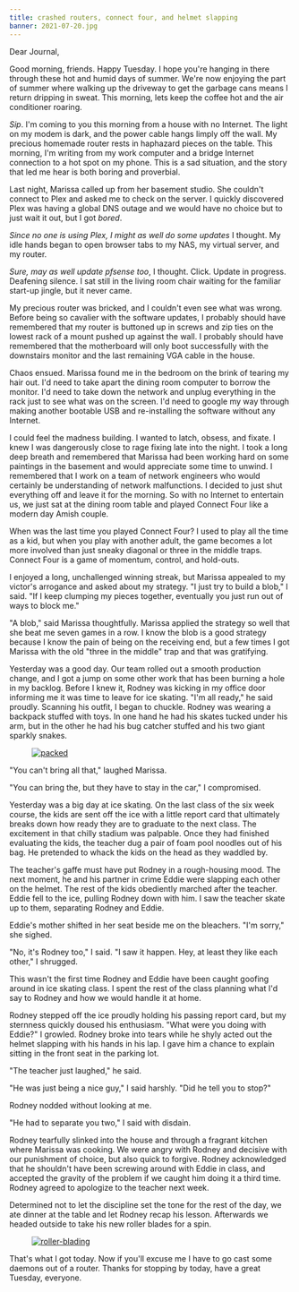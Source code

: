 ```yaml
---
title: crashed routers, connect four, and helmet slapping
banner: 2021-07-20.jpg
---
```


Dear Journal,

Good morning, friends.  Happy Tuesday.  I hope you're hanging in there
through these hot and humid days of summer.  We're now enjoying the
part of summer where walking up the driveway to get the garbage cans
means I return dripping in sweat.  This morning, lets keep the coffee
hot and the air conditioner roaring.

_Sip_.  I'm coming to you this morning from a house with no Internet.
The light on my modem is dark, and the power cable hangs limply off
the wall.  My precious homemade router rests in haphazard pieces on
the table.  This morning, I'm writing from my work computer and a
bridge Internet connection to a hot spot on my phone.  This is a sad
situation, and the story that led me hear is both boring and
proverbial.

Last night, Marissa called up from her basement studio.  She couldn't
connect to Plex and asked me to check on the server.  I quickly
discovered Plex was having a global DNS outage and we would have no
choice but to just wait it out, but I got _bored_.

_Since no one is using Plex, I might as well do some updates_ I
thought.  My idle hands began to open browser tabs to my NAS, my
virtual server, and my router.

_Sure, may as well update pfsense too_, I thought.  Click.  Update in
progress.  Deafening silence.  I sat still in the living room chair
waiting for the familiar start-up jingle, but it never came.

My precious router was bricked, and I couldn't even see what was
wrong.  Before being so cavalier with the software updates, I probably
should have remembered that my router is buttoned up in screws and zip
ties on the lowest rack of a mount pushed up against the wall.  I
probably should have remembered that the motherboard will only boot
successfully with the downstairs monitor and the last remaining VGA
cable in the house.

Chaos ensued.  Marissa found me in the bedroom on the brink of tearing
my hair out.  I'd need to take apart the dining room computer to
borrow the monitor.  I'd need to take down the network and unplug
everything in the rack just to see what was on the screen.  I'd need
to google my way through making another bootable USB and re-installing
the software without any Internet.

I could feel the madness building.  I wanted to latch, obsess, and
fixate.  I knew I was dangerously close to rage fixing late into the
night.  I took a long deep breath and remembered that Marissa had been
working hard on some paintings in the basement and would appreciate
some time to unwind.  I remembered that I work on a team of network
engineers who would certainly be understanding of network
malfunctions.  I decided to just shut everything off and leave it for
the morning.  So with no Internet to entertain us, we just sat at the
dining room table and played Connect Four like a modern day Amish
couple.

When was the last time you played Connect Four?  I used to play all
the time as a kid, but when you play with another adult, the game
becomes a lot more involved than just sneaky diagonal or three in the
middle traps.  Connect Four is a game of momentum, control, and
hold-outs.

I enjoyed a long, unchallenged winning streak, but Marissa appealed to
my victor's arrogance and asked about my strategy.  "I just try to
build a blob," I said.  "If I keep clumping my pieces together,
eventually you just run out of ways to block me."

"A blob," said Marissa thoughtfully.  Marissa applied the strategy so
well that she beat me seven games in a row.  I know the blob is a good
strategy because I know the pain of being on the receiving end, but a
few times I got Marissa with the old "three in the middle" trap and
that was gratifying.

Yesterday was a good day.  Our team rolled out a smooth production
change, and I got a jump on some other work that has been burning a
hole in my backlog.  Before I knew it, Rodney was kicking in my office
door informing me it was time to leave for ice skating.  "I'm all
ready," he said proudly.  Scanning his outfit, I began to chuckle.
Rodney was wearing a backpack stuffed with toys.  In one hand he had
his skates tucked under his arm, but in the other he had his bug
catcher stuffed and his two giant sparkly snakes.

<figure>
  <a href="/images/2021-07-20-packed.jpg">
    <img alt="packed" src="/images/2021-07-20-packed.jpg"/>
  </a>
</figure>

"You can't bring all that," laughed Marissa.

"You can bring the, but they have to stay in the car," I compromised.

Yesterday was a big day at ice skating.  On the last class of the six
week course, the kids are sent off the ice with a little report card
that ultimately breaks down how ready they are to graduate to the next
class.  The excitement in that chilly stadium was palpable.  Once they
had finished evaluating the kids, the teacher dug a pair of foam pool
noodles out of his bag.  He pretended to whack the kids on the head as
they waddled by.

The teacher's gaffe must have put Rodney in a rough-housing mood.  The
next moment, he and his partner in crime Eddie were slapping each
other on the helmet.  The rest of the kids obediently marched after
the teacher.  Eddie fell to the ice, pulling Rodney down with him.  I
saw the teacher skate up to them, separating Rodney and Eddie.

Eddie's mother shifted in her seat beside me on the bleachers.  "I'm
sorry," she sighed.

"No, it's Rodney too," I said.  "I saw it happen.  Hey, at least they
like each other," I shrugged.

This wasn't the first time Rodney and Eddie have been caught goofing
around in ice skating class.  I spent the rest of the class planning
what I'd say to Rodney and how we would handle it at home.

Rodney stepped off the ice proudly holding his passing report card,
but my sternness quickly doused his enthusiasm.  "What were you doing
with Eddie?" I growled.  Rodney broke into tears while he shyly acted
out the helmet slapping with his hands in his lap.  I gave him a
chance to explain sitting in the front seat in the parking lot.

"The teacher just laughed," he said.

"He was just being a nice guy," I said harshly.  "Did he tell you to
stop?"

Rodney nodded without looking at me.

"He had to separate you two," I said with disdain.

Rodney tearfully slinked into the house and through a fragrant kitchen
where Marissa was cooking.  We were angry with Rodney and decisive
with our punishment of choice, but also quick to forgive.  Rodney
acknowledged that he shouldn't have been screwing around with Eddie in
class, and accepted the gravity of the problem if we caught him doing
it a third time.  Rodney agreed to apologize to the teacher next week.

Determined not to let the discipline set the tone for the rest of the
day, we ate dinner at the table and let Rodney recap his lesson.
Afterwards we headed outside to take his new roller blades for a spin.

<figure>
  <a href="/images/2021-07-20-roller-blading.jpg">
    <img alt="roller-blading" src="/images/2021-07-20-roller-blading.jpg"/>
  </a>
</figure>

That's what I got today.  Now if you'll excuse me I have to go cast
some daemons out of a router.  Thanks for stopping by today, have a
great Tuesday, everyone.
